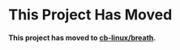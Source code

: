 # This Project Has Moved
#### This project has moved to [cb-linux/breath](//github.com/cb-linux/breath).
